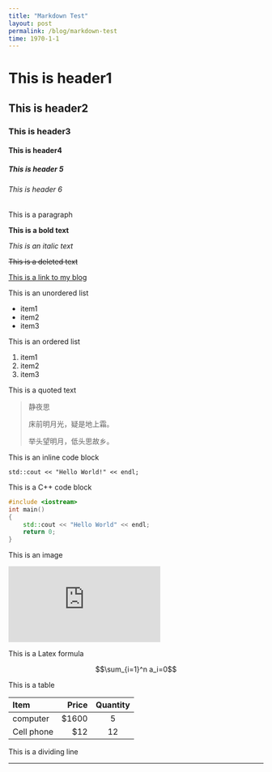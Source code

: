 ```yaml
---
title: "Markdown Test"
layout: post
permalink: /blog/markdown-test
time: 1970-1-1
---
```


# This is header1

## This is header2

### This is header3

#### This is header4

##### This is header 5

###### This is header 6

This is a paragraph

**This is a bold text**

*This is an italic text*

~~This is a deleted text~~

[This is a link to my blog](https://earthmessenger.github.io)

This is an unordered list

- item1
- item2
- item3

This is an ordered list

1. item1
2. item2
3. item3

This is a quoted text

> 静夜思
> 
> 床前明月光，疑是地上霜。
> 
> 举头望明月，低头思故乡。

This is an inline code block

`std::cout << "Hello World!" << endl;`

This is a C++ code block

```cpp
#include <iostream>
int main()
{
    std::cout << "Hello World" << endl;
    return 0;
}
```

This is an image

![Bing Wallpaper](https://api.dujin.org/bing/1920.php)

This is a Latex formula

$$\sum_{i=1}^n a_i=0$$

This is a table

| Item       |  Price | Quantity |
| :--------- | -----: | :------: |
| computer   | \$1600 |    5     |
| Cell phone |   \$12 |    12    |

This is a dividing line

---

